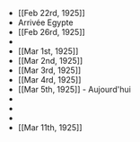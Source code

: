 - [[Feb 22rd, 1925]]
- Arrivée Egypte
- [[Feb 26rd, 1925]]
-
- [[Mar 1st, 1925]]
- [[Mar 2nd, 1925]]
- [[Mar 3rd, 1925]]
- [[Mar 4rd, 1925]]
- [[Mar 5th, 1925]] - Aujourd'hui
-
-
-
- [[Mar 11th, 1925]]